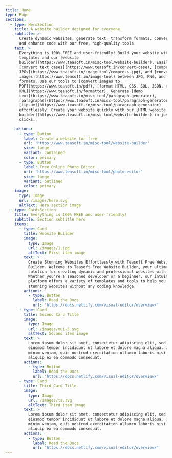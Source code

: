 ```yaml
---
title: Home
type: Page
sections:
  - type: HeroSection
    title: A website builder designed for everyone.
    subtitle: >-
      Create dynamic websites, generate text, transform formats, convert images,
      and enhance code with our free, high-quality tools.
    text: >
      Everything is 100% FREE and user-friendly! Build your website with free
      templates and our [website
      builder](https://www.teasoft.in/misc-tool/website-builder). Easily
      [convert text cases](https://www.teasoft.in/convert-case), [compress
      JPGs](https://www.teasoft.in/image-tool/compress-jpg), and [convert
      images](https://www.teasoft.in/image-tool) between JPG, PNG, and WebP
      formats. Use our tools to [convert images to
      PDF](https://www.teasoft.in/pdf), [format HTML, CSS, SQL, JSON, and
      XML](https://www.teasoft.in/formatter). Generate [demo
      text](https://www.teasoft.in/misc-tool/paragraph-generator),
      [paragraphs](https://www.teasoft.in/misc-tool/paragraph-generator), and
      [Lipsum](https://www.teasoft.in/misc-tool/paragraph-generator)
      effortlessly. Create your website quickly with our [HTML website
      builder](https://www.teasoft.in/misc-tool/website-builder) in just a few
      clicks.
                                          
    actions:
      - type: Button
        label: Create a website for free
        url: 'https://www.teasoft.in/misc-tool/website-builder'
        size: large
        variant: contained
        color: primary
      - type: Button
        label: Free Online Photo Editor
        url: 'https://www.teasoft.in/misc-tool/photo-editor'
        size: large
        variant: outlined
        color: primary
    image:
      type: Image
      url: /images/hero.svg
      altText: Hero section image
  - type: CardsSection
    title: Everything is 100% FREE and user-friendly!
    subtitle: Section subtitle here
    items:
      - type: Card
        title: Website Builder
        image:
          type: Image
          url: /images/1.jpg
          altText: First item image
        text: >
          Create Stunning Websites Effortlessly with Teasoft Free Website
          Builder. Welcome to Teasoft Free Website Builder, your ultimate
          solution for creating dynamic and professional websites with ease.
          Whether you're a seasoned developer or a beginner, our intuitive
          platform offers a variety of templates and tools to help you build
          stunning websites without any coding knowledge.
        actions:
          - type: Button
            label: Read the Docs
            url: 'https://docs.netlify.com/visual-editor/overview/'
      - type: Card
        title: Second Card Title
        image:
          type: Image
          url: /images/mui-5.svg
          altText: Second item image
        text: >
          Lorem ipsum dolor sit amet, consectetur adipiscing elit, sed do
          eiusmod tempor incididunt ut labore et dolore magna aliqua. Ut enim ad
          minim veniam, quis nostrud exercitation ullamco laboris nisi ut
          aliquip ex ea commodo consequat.
        actions:
          - type: Button
            label: Read the Docs
            url: 'https://docs.netlify.com/visual-editor/overview/'
      - type: Card
        title: Third Card Title
        image:
          type: Image
          url: /images/ts.svg
          altText: Third item image
        text: >
          Lorem ipsum dolor sit amet, consectetur adipiscing elit, sed do
          eiusmod tempor incididunt ut labore et dolore magna aliqua. Ut enim ad
          minim veniam, quis nostrud exercitation ullamco laboris nisi ut
          aliquip ex ea commodo consequat.
        actions:
          - type: Button
            label: Read the Docs
            url: 'https://docs.netlify.com/visual-editor/overview/'
---
```

